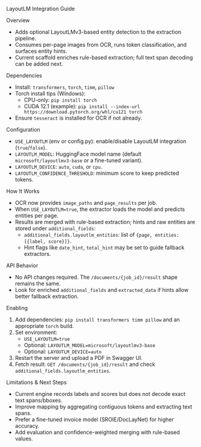 LayoutLM Integration Guide

Overview
- Adds optional LayoutLMv3-based entity detection to the extraction pipeline.
- Consumes per-page images from OCR, runs token classification, and surfaces entity hints.
- Current scaffold enriches rule-based extraction; full text span decoding can be added next.

Dependencies
- Install: `transformers`, `torch`, `timm`, `pillow`
- Torch install tips (Windows):
  - CPU-only: `pip install torch`
  - CUDA 12.1 (example): `pip install --index-url https://download.pytorch.org/whl/cu121 torch`
- Ensure `tesseract` is installed for OCR if not already.

Configuration
- `USE_LAYOUTLM` (env or config.py): enable/disable LayoutLM integration (`true`/`false`).
- `LAYOUTLM_MODEL`: HuggingFace model name (default `microsoft/layoutlmv3-base` or a fine-tuned variant).
- `LAYOUTLM_DEVICE`: `auto`, `cuda`, or `cpu`.
- `LAYOUTLM_CONFIDENCE_THRESHOLD`: minimum score to keep predicted tokens.

How It Works
- OCR now provides `image_paths` and `page_results` per job.
- When `USE_LAYOUTLM=true`, the extractor loads the model and predicts entities per page.
- Results are merged with rule-based extraction; hints and raw entities are stored under `additional_fields`:
  - `additional_fields.layoutlm_entities`: list of `{page, entities: [{label, score}]}`.
  - Hint flags like `date_hint`, `total_hint` may be set to guide fallback extractors.

API Behavior
- No API changes required. The `/documents/{job_id}/result` shape remains the same.
- Look for enriched `additional_fields` and `extracted_data` if hints allow better fallback extraction.

Enabling
1) Add dependencies: `pip install transformers timm pillow` and an appropriate `torch` build.
2) Set environment:
   - `USE_LAYOUTLM=true`
   - Optional: `LAYOUTLM_MODEL=microsoft/layoutlmv3-base`
   - Optional: `LAYOUTLM_DEVICE=auto`
3) Restart the server and upload a PDF in Swagger UI.
4) Fetch result: `GET /documents/{job_id}/result` and check `additional_fields.layoutlm_entities`.

Limitations & Next Steps
- Current engine records labels and scores but does not decode exact text spans/bboxes.
- Improve mapping by aggregating contiguous tokens and extracting text spans.
- Prefer a fine-tuned invoice model (SROIE/DocLayNet) for higher accuracy.
- Add evaluation and confidence-weighted merging with rule-based values.